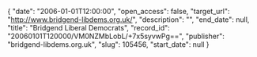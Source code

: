 {
  "date": "2006-01-01T12:00:00", 
  "open_access": false, 
  "target_url": "http://www.bridgend-libdems.org.uk/", 
  "description": "", 
  "end_date": null, 
  "title": "Bridgend Liberal Democrats", 
  "record_id": "20060101T120000/VM0NZMbLobL/+7x5syvwPg==", 
  "publisher": "bridgend-libdems.org.uk", 
  "slug": 105456, 
  "start_date": null
}

